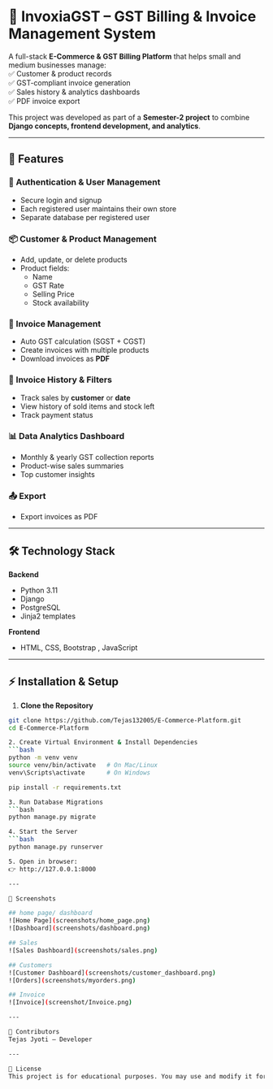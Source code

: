 # 🧾 InvoxiaGST – GST Billing & Invoice Management System  

A full-stack **E-Commerce & GST Billing Platform** that helps small and medium businesses manage:  
✅ Customer & product records  
✅ GST-compliant invoice generation  
✅ Sales history & analytics dashboards  
✅ PDF invoice export  

This project was developed as part of a **Semester-2 project** to combine **Django concepts, frontend development, and analytics**.  

---

## 🚀 Features  

### 🔐 Authentication & User Management  
- Secure login and signup  
- Each registered user maintains their own store  
- Separate database per registered user  

### 📦 Customer & Product Management  
- Add, update, or delete products  
- Product fields:  
  - Name  
  - GST Rate  
  - Selling Price  
  - Stock availability  

### 🧾 Invoice Management  
- Auto GST calculation (SGST + CGST)  
- Create invoices with multiple products  
- Download invoices as **PDF**  

### 📜 Invoice History & Filters  
- Track sales by **customer** or **date**  
- View history of sold items and stock left  
- Track payment status  

### 📊 Data Analytics Dashboard  
- Monthly & yearly GST collection reports  
- Product-wise sales summaries  
- Top customer insights  

### 📤 Export  
- Export invoices as PDF  

---

## 🛠️ Technology Stack  

**Backend**  
- Python 3.11  
- Django 
- PostgreSQL 
- Jinja2 templates  

**Frontend**  
- HTML, CSS, Bootstrap , JavaScript 
 

---

## ⚡ Installation & Setup  

1. **Clone the Repository**  
```bash
git clone https://github.com/Tejas132005/E-Commerce-Platform.git
cd E-Commerce-Platform

2. Create Virtual Environment & Install Dependencies
```bash
python -m venv venv
source venv/bin/activate   # On Mac/Linux
venv\Scripts\activate      # On Windows

pip install -r requirements.txt

3. Run Database Migrations
```bash
python manage.py migrate

4. Start the Server
```bash
python manage.py runserver

5. Open in browser:
👉 http://127.0.0.1:8000

---

📸 Screenshots

## home page/ dashboard
![Home Page](screenshots/home_page.png)  
![Dashboard](screenshots/dashboard.png)

## Sales
![Sales Dashboard](screenshots/sales.png)

## Customers 
![Customer Dashboard](screenshots/customer_dashboard.png)
![Orders](screenshots/myorders.png)

## Invoice 
![Invoice](screenshot/Invoice.png)

---

👥 Contributors
Tejas Jyoti – Developer

---

📜 License
This project is for educational purposes. You may use and modify it for learning.

